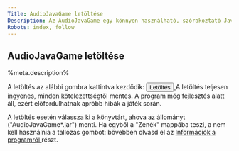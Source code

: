 ```yaml
---
Title: AudioJavaGame letöltése
Description: Az AudioJavaGame egy könnyen használható, szórakoztató Java alapú zenei kvízjáték. A játék a saját média állományaid felhasználásával tesz fel kérdéseket kedvenc zenéidről. Ezen az oldalon töltheted le.
Robots: index, follow
---
```


## AudioJavaGame letöltése

%meta.description%

A letöltés az alábbi gombra kattintva kezdődik:
<a href="%base_url%/AudioJavaGame_v0.1_beta.jar">
	<button class="btn" title="AudioJavaGame letöltése"> Letöltés </button>
</a>
A letöltés teljesen ingyenes, minden kötelezettségtől mentes. A program még fejlesztés alatt áll, ezért előfordulhatnak apróbb hibák a játék során.

A letöltés esetén válassza ki a könyvtárt, ahova az állományt ("AudioJavaGame*.jar") menti. Ha egyből a "Zenék" mappába teszi, a nem kell használnia a tallózás gombot: bővebben olvasd el az <a href="../info"> Információk a programról </a> részt.


